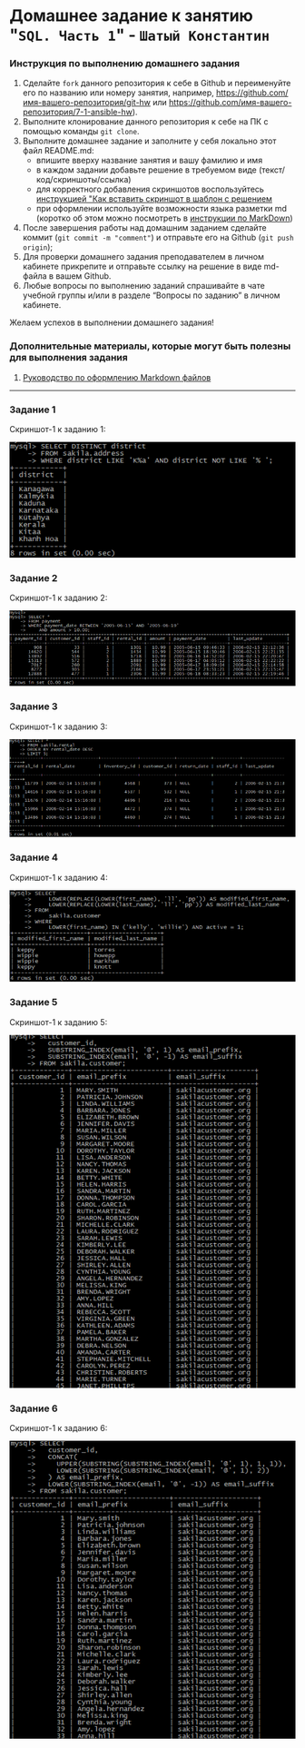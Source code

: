 # Домашнее задание к занятию "`SQL. Часть 1`" - `Шатый Константин`


### Инструкция по выполнению домашнего задания

   1. Сделайте `fork` данного репозитория к себе в Github и переименуйте его по названию или номеру занятия, например, https://github.com/имя-вашего-репозитория/git-hw или  https://github.com/имя-вашего-репозитория/7-1-ansible-hw).
   2. Выполните клонирование данного репозитория к себе на ПК с помощью команды `git clone`.
   3. Выполните домашнее задание и заполните у себя локально этот файл README.md:
      - впишите вверху название занятия и вашу фамилию и имя
      - в каждом задании добавьте решение в требуемом виде (текст/код/скриншоты/ссылка)
      - для корректного добавления скриншотов воспользуйтесь [инструкцией "Как вставить скриншот в шаблон с решением](https://github.com/netology-code/sys-pattern-homework/blob/main/screen-instruction.md)
      - при оформлении используйте возможности языка разметки md (коротко об этом можно посмотреть в [инструкции  по MarkDown](https://github.com/netology-code/sys-pattern-homework/blob/main/md-instruction.md))
   4. После завершения работы над домашним заданием сделайте коммит (`git commit -m "comment"`) и отправьте его на Github (`git push origin`);
   5. Для проверки домашнего задания преподавателем в личном кабинете прикрепите и отправьте ссылку на решение в виде md-файла в вашем Github.
   6. Любые вопросы по выполнению заданий спрашивайте в чате учебной группы и/или в разделе “Вопросы по заданию” в личном кабинете.
   
Желаем успехов в выполнении домашнего задания!
   
### Дополнительные материалы, которые могут быть полезны для выполнения задания

1. [Руководство по оформлению Markdown файлов](https://gist.github.com/Jekins/2bf2d0638163f1294637#Code)

---

### Задание 1

Скриншот-1 к заданию 1:

![Скриншот-1](https://github.com/kshatyy/sql-1/blob/main/img/1-1.png)

### Задание 2

Скриншот-1 к заданию 2:

![Скриншот-1](https://github.com/kshatyy/sql-1/blob/main/img/2-1new.png)

### Задание 3

Скриншот-1 к заданию 3:

![Скриншот-1](https://github.com/kshatyy/sql-1/blob/main/img/3-1.png)

### Задание 4

Скриншот-1 к заданию 4:

![Скриншот-1](https://github.com/kshatyy/sql-1/blob/main/img/4-1-2new.png)

### Задание 5

Скриншот-1 к заданию 5:

![Скриншот-1](https://github.com/kshatyy/sql-1/blob/main/img/5-1.png)

### Задание 6

Скриншот-1 к заданию 6:

![Скриншот-1](https://github.com/kshatyy/sql-1/blob/main/img/6-1.png)


